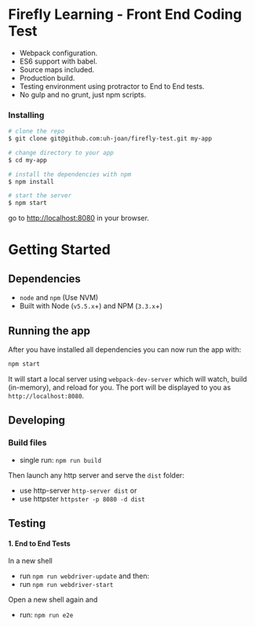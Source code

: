 # Firefly Learning - Front End Coding Test

* Webpack configuration.
* ES6 support with babel.
* Source maps included.
* Production build.
* Testing environment using protractor to End to End tests.
* No gulp and no grunt, just npm scripts.

### Installing

```bash
# clone the repo
$ git clone git@github.com:uh-joan/firefly-test.git my-app

# change directory to your app
$ cd my-app

# install the dependencies with npm
$ npm install

# start the server
$ npm start
```

go to [http://localhost:8080](http://localhost:8080) in your browser.

# Getting Started

## Dependencies

* `node` and `npm` (Use NVM)
* Built with Node (`v5.5.x`+) and NPM (`3.3.x`+)

## Running the app

After you have installed all dependencies you can now run the app with:
```bash
npm start
```

It will start a local server using `webpack-dev-server` which will watch, build (in-memory), and reload for you. The port will be displayed to you as `http://localhost:8080`.

## Developing

### Build files

* single run: `npm run build`

Then launch any http server and serve the `dist` folder:

* use http-server `http-server dist` or
* use httpster `httpster -p 8080 -d dist`

## Testing

#### 1. End to End Tests

In a new shell

* run `npm run webdriver-update` and then:
* run `npm run webdriver-start`

Open a new shell again and

* run: `npm run e2e`